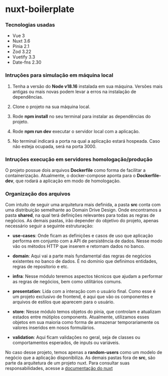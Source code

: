 # nuxt-boilerplate

### Tecnologias usadas

- Vue 3
- Nuxt 3.6
- Pinia 2.1
- Zod 3.22
- Vuetify 3.3
- Date-fns 2.30

### Intruções para simulação em máquina local

1. Tenha a versão do **Node v18.16** instalada em sua máquina. Versões mais antigas ou mais novas podem levar a erros na instalação de dependências.

2. Clone o projeto na sua máquina local.

3. Rode **npm install** no seu terminal para instalar as dependências do projeto.

4. Rode **npm run dev** executar o servidor local com a aplicação.

5. No terminal indicará a porta na qual a aplicação estará hospeada. Caso não esteja ocupada, será na porta 3000.

### Intruções execução em servidores homologação/produção

O projeto possue dois arquivos **Dockerfile** como forma de facilitar a containerização. Atualmente, o docker-compose aponta para o **Dockerfile-dev**, que rodará a aplicação em modo de homologação. 

### Organização dos arquivos

Com intuito de seguir uma arquitetura mais definida, a pasta **src** conta com uma distribuição semelhante ao Domain Drive Design. Onde encontramos a pasta **shared**, na qual terá definições relevantes para todas as regras de negócios. As demais pastas, irão depender do objetivo do projeto, apenas necessário seguir a seguinte estruturação:

- **use-cases**: Onde ficam as definições e casos de uso que aplicação performa em conjunto com a API de persistência de dados. Nesse modo vão os métodos HTTP que inserem e retornam dados no banco.

- **domain**: Aqui vai a parte mais fundamental das regras de negócios existentes no banco de dados. É no domínio que definimos entidades, regras de repositorio e etc.

- **infra**: Nesse módulo teremos aspectos técnicos que ajudam a performar as regras de negócios, bem como utilitários comuns.

- **presentation**: Lida com a interação com o usuário final. Como esse é um projeto exclusivo de frontend, é aqui que vão os componentes e arquivos de estilos que aparecem para o usuário.

- **store**: Nesse módulo temos objetos do pinia, que controlam e atualizam estados entre mútiplos components. Atualmente, utilizamos esses objetos em sua maioria como forma de armazenar temporariamente os valores inseridos em nosos formulários.

- **validation**: Aqui ficam validações no geral, seja de classes ou comportamentos esperados, de inputs ou variáveis.

No caso desse projeto, temos apenas a **random-users** como um modelo de negócio que a aplicação disponibiliza. As demais pastas fora de **src**, são parte da arquitetura de um projeto nuxt. Para consultar suas responsabilidades, acesse a [documentação do nuxt](https://nuxt.com)
